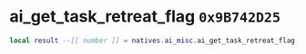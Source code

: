 # ai_get_task_retreat_flag `0x9B742D25`

```lua
local result --[[ number ]] = natives.ai_misc.ai_get_task_retreat_flag(_unk0 --[[ number ]])
```